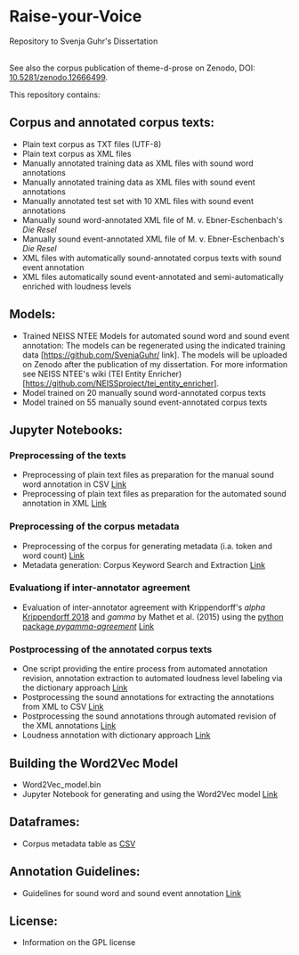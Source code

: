 # Raise-your-Voice
Repository to Svenja Guhr's Dissertation <br/><br/>

See also the corpus publication of theme-d-prose on Zenodo, DOI: [10.5281/zenodo.12666499](https://doi.org/10.5281/zenodo.12666499). 

This repository contains: 

## Corpus and annotated corpus texts:
- Plain text corpus as TXT files (UTF-8) 
- Plain text corpus as XML files
- Manually annotated training data as XML files with sound word annotations 
- Manually annotated training data as XML files with sound event annotations 
- Manually annotated test set with 10 XML files with sound event annotations 
- Manually sound word-annotated XML file of M. v. Ebner-Eschenbach's _Die Resel_ 
- Manually sound event-annotated XML file of M. v. Ebner-Eschenbach's _Die Resel_ 
- XML files with automatically sound-annotated corpus texts with sound event annotation 
- XML files automatically sound event-annotated and semi-automatically enriched with loudness levels 

## Models:
- Trained NEISS NTEE Models for automated sound word and sound event annotation: 
The models can be regenerated using the indicated training data [https://github.com/SvenjaGuhr/ link]. The models will be uploaded on Zenodo after the publication of my dissertation.
For more information see NEISS NTEE's wiki (TEI Entity Enricher) [https://github.com/NEISSproject/tei_entity_enricher].
- Model trained on 20 manually sound word-annotated corpus texts
- Model trained on 55 manually sound event-annotated corpus texts

## Jupyter Notebooks:
### Preprocessing of the texts
- Preprocessing of plain text files as preparation for the manual sound word annotation in CSV [Link](https://github.com/SvenjaGuhr/Raise-your-Voice/blob/main/tidy_Text-preprocessing_German_spacy.ipynb)
- Preprocessing of plain text files as preparation for the automated sound annotation in XML [Link](https://github.com/SvenjaGuhr/Raise-your-Voice/blob/main/20240430_text_preprocessing_for_XML_preparation.ipynb)
  
### Preprocessing of the corpus metadata 
- Preprocessing of the corpus for generating metadata (i.a. token and word count) [Link](https://github.com/SvenjaGuhr/Raise-your-Voice/blob/main/diss_corpus_preprocessing_word_count_sentence_split_lemmatization_Word2Vec_model.ipynb)
- Metadata generation: Corpus Keyword Search and Extraction [Link](https://github.com/SvenjaGuhr/Raise-your-Voice/blob/main/Corpus_Keyword_Search_and_Extraction.ipynb)

### Evaluationg if inter-annotator agreement
- Evaluation of inter-annotator agreement with Krippendorff's _alpha_ [Krippendorff 2018](https://github.com/pln-fing-udelar/fast-krippendorff) and _gamma_ by Mathet et al. (2015) using the [python package _pygamma-agreement_](https://pygamma-agreement.readthedocs.io/_/downloads/en/latest/pdf/) [Link](https://github.com/SvenjaGuhr/Raise-your-Voice/tree/main/IAA_manual_annotation)

### Postprocessing of the annotated corpus texts
- One script providing the entire process from automated annotation revision, annotation extraction to automated loudness level labeling via the dictionary approach [Link](https://github.com/SvenjaGuhr/Raise-your-Voice/blob/main/20240509_loudness_level_labeling_tidy.ipynb)
- Postprocessing the sound annotations for extracting the annotations from XML to CSV [Link](https://github.com/SvenjaGuhr/Raise-your-Voice/tree/main/Diss_extraction_of_annotations)
- Postprocessing the sound annotations through automated revision of the XML annotations [Link](https://github.com/SvenjaGuhr/Raise-your-Voice/blob/main/Diss_extraction_of_annotations/auto_revise_annotations.ipynb)
- Loudness annotation with dictionary approach [Link](https://github.com/SvenjaGuhr/Raise-your-Voice/blob/main/Diss_extraction_of_annotations/20240509_loudness_level_labeling.ipynb)

## Building the Word2Vec Model
- Word2Vec_model.bin
- Jupyter Notebook for generating and using the Word2Vec model [Link](https://github.com/SvenjaGuhr/Raise-your-Voice/tree/main/Word2Vec_Model)

## Dataframes:
- Corpus metadata table as [CSV](https://github.com/SvenjaGuhr/Raise-your-Voice/blob/main/20240503_theme-d-Prose_Metadaten.csv)

## Annotation Guidelines:
- Guidelines for sound word and sound event annotation [Link](https://github.com/SvenjaGuhr/Raise-your-Voice/blob/main/Guidelines%20for%20Sound%20Annotation.md)

## License:
- Information on the GPL license 
